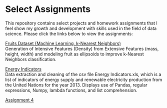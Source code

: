 
# Select Assignments

This repository contains select projects and homework assignments that I feel show my growth and development with skills used in the field of data science.
Please click the links below to view the assignments:

[Fruits Dataset (Machine Learning, k-Nearest Neighbors)](https://nbviewer.jupyter.org/github/kylejlynch/Assignments/blob/master/k-NN_Feature_Improvement.ipynb)  
Generation of Intensive Features (Density) from Extensive Features (mass, height, width) and modeling fruit as ellipsoids to improve k-Nearest Neighbors classification.

[Energy Indicators](https://nbviewer.jupyter.org/github/kylejlynch/Select_Assignments/blob/master/Assignment3.ipynb)  
Data extraction and cleaning of the csv file Energy Indicators.xls, which is a list of indicators of energy supply and renewable electricity production from the United Nations for the year 2013. Displays use of Pandas, regular expressions, Numpy, lambda functions, and list comprehension.

[Assignment 4](https://nbviewer.jupyter.org/github/kylejlynch/Select_Assignments/blob/master/Assignment4.ipynb)
